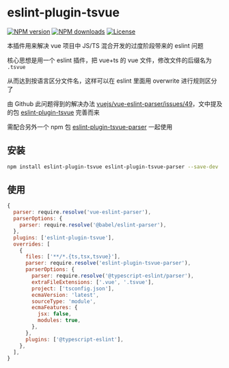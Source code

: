 # eslint-plugin-tsvue

[![NPM version](https://img.shields.io/npm/v/eslint-plugin-tsvue.svg?style=flat)](https://npmjs.org/package/eslint-plugin-tsvue)
[![NPM downloads](https://img.shields.io/npm/dm/eslint-plugin-tsvue.svg?style=flat)](https://npmjs.org/package/eslint-plugin-tsvue)
[![License](https://img.shields.io/github/license/maxming2333/lint.svg?style=flat)](https://github.com/maxming2333/lint/blob/main/LICENSE)

本插件用来解决 vue 项目中 JS/TS 混合开发的过度阶段带来的 eslint 问题

核心思想是用一个 eslint 插件，把 vue+ts 的 vue 文件，修改文件的后缀名为 `.tsvue`

从而达到按语言区分文件名，这样可以在 eslint 里面用 overwrite 进行规则区分了

由 Github 此问题得到的解决办法 [vuejs/vue-eslint-parser/issues/49](https://github.com/vuejs/vue-eslint-parser/issues/49#issuecomment-806852933)，文中提及的包 [eslint-plugin-tsvue](https://github.com/mjeanroy/eslint-plugin-tsvue-sample/tree/master/eslint-plugin-tsvue) 完善而来

需配合另外一个 npm 包 [eslint-plugin-tsvue-parser](https://npmjs.org/package/eslint-plugin-tsvue-parser) 一起使用

## 安装

```bash
npm install eslint-plugin-tsvue eslint-plugin-tsvue-parser --save-dev
```

## 使用

```js
{
  parser: require.resolve('vue-eslint-parser'),
  parserOptions: {
    parser: require.resolve('@babel/eslint-parser'),
  },
  plugins: ['eslint-plugin-tsvue'],
  overrides: [
    {
      files: ['**/*.{ts,tsx,tsvue}'],
      parser: require.resolve('eslint-plugin-tsvue-parser'),
      parserOptions: {
        parser: require.resolve('@typescript-eslint/parser'),
        extraFileExtensions: ['.vue', '.tsvue'],
        project: ['tsconfig.json'],
        ecmaVersion: 'latest',
        sourceType: 'module',
        ecmaFeatures: {
          jsx: false,
          modules: true,
        },
      },
      plugins: ['@typescript-eslint'],
    },
  ],
}
```
